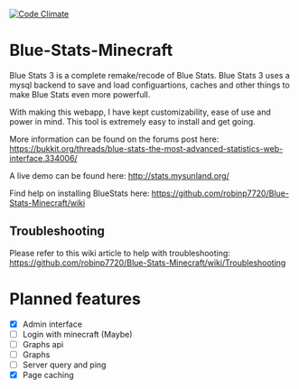 [![Code Climate](https://codeclimate.com/github/robinp7720/Blue-Stats-Minecraft/badges/gpa.svg)](https://codeclimate.com/github/robinp7720/Blue-Stats-Minecraft)
# Blue-Stats-Minecraft
Blue Stats 3 is a complete remake/recode of Blue Stats.
Blue Stats 3 uses a mysql backend to save and load configuartions, caches and other things to make Blue Stats even more powerfull.

With making this webapp, I have kept customizability, ease of use and power in mind. This tool is extremely easy to install and get going.

More information can be found on the forums post here: https://bukkit.org/threads/blue-stats-the-most-advanced-statistics-web-interface.334006/

A live demo can be found here: http://stats.mysunland.org/

Find help on installing BlueStats here: https://github.com/robinp7720/Blue-Stats-Minecraft/wiki

## Troubleshooting
Please refer to this wiki article to help with troubleshooting: https://github.com/robinp7720/Blue-Stats-Minecraft/wiki/Troubleshooting

Planned features
=====================
- [x] Admin interface     
- [ ] Login with minecraft (Maybe)     
- [ ] Graphs api     
- [ ] Graphs     
- [ ] Server query and ping     
- [x] Page caching
